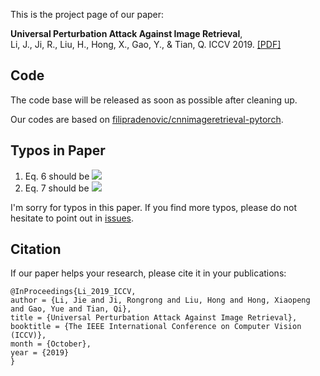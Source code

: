 This is the project page of our paper:  

**Universal Perturbation Attack Against Image Retrieval**,  
Li, J., Ji, R., Liu, H., Hong, X., Gao, Y., & Tian, Q. 
ICCV 2019.
[[PDF]](http://openaccess.thecvf.com/content_ICCV_2019/papers/Li_Universal_Perturbation_Attack_Against_Image_Retrieval_ICCV_2019_paper.pdf)

## Code
The code base will be released as soon as possible after cleaning up.

Our codes are based on [filipradenovic/cnnimageretrieval-pytorch](https://github.com/filipradenovic/cnnimageretrieval-pytorch).

## Typos in Paper
1. Eq. 6 should be ![](http://latex.codecogs.com/gif.latex?\\frac{\\partial%20d(f,f_j)}{\\partial\\delta}-\\frac{\\partial%20d(f,f_k)}{\\partial\\delta})
2. Eq. 7 should be ![](http://latex.codecogs.com/gif.latex?m<n})

I'm sorry for typos in this paper. If you find more typos, please do not hesitate to point out in [issues](https://github.com/theFool32/UAP_retrieval/issues).

## Citation  
If our paper helps your research, please cite it in your publications:
```
@InProceedings{Li_2019_ICCV,
author = {Li, Jie and Ji, Rongrong and Liu, Hong and Hong, Xiaopeng and Gao, Yue and Tian, Qi},
title = {Universal Perturbation Attack Against Image Retrieval},
booktitle = {The IEEE International Conference on Computer Vision (ICCV)},
month = {October},
year = {2019}
}
```
